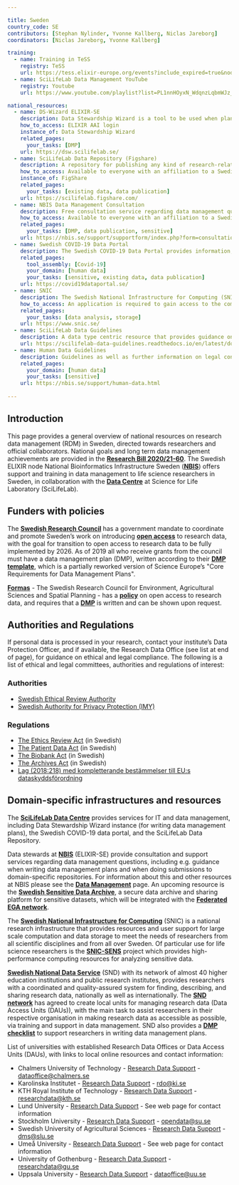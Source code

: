 ```yaml
---

title: Sweden
country_code: SE
contributors: [Stephan Nylinder, Yvonne Kallberg, Niclas Jareborg]
coordinators: [Niclas Jareborg, Yvonne Kallberg]

training:
  - name: Training in TeSS
    registry: TeSS
    url: https://tess.elixir-europe.org/events?include_expired=true&node=Sweden&scientific_topics=Data+management
  - name: SciLifeLab Data Management YouTube
    registry: Youtube
    url: https://www.youtube.com/playlist?list=PL1nnHOyxN_WdqnzLqbmWJz_i0f2anT9cS

national_resources:
  - name: DS-Wizard ELIXIR-SE
    description: Data Stewardship Wizard is a tool to be used when planning for data management, including generating a data management plan (DMP). This instance provides guidance with focus towards Swedish life science researchers, including national resources.   
    how_to_access: ELIXIR AAI login
    instance_of: Data Stewardship Wizard
    related_pages:
      your_tasks: [DMP]
    url: https://dsw.scilifelab.se/ 
  - name: SciLifeLab Data Repository (Figshare)
    description: A repository for publishing any kind of research-related data, e.g. documents, figures, or presentations.
    how_to_access: Available to everyone with an affiliation to a Swedish academic institution.
    instance_of: FigShare
    related_pages:
      your_tasks: [existing data, data publication]
    url: https://scilifelab.figshare.com/
  - name: NBIS Data Management Consultation
    description: Free consultation service regarding data management questions in life science research.
    how_to_access: Available to everyone with an affiliation to a Swedish academic institution.
    related_pages:
      your_tasks: [DMP, data publication, sensitive]
    url: https://nbis.se/support/supportform/index.php?form=consultation
  - name: Swedish COVID-19 Data Portal
    description: The Swedish COVID-19 Data Portal provides information, guidelines, tools and services to support researchers to utilise Swedish and European infrastructures for data sharing.
    related_pages:
      tool_assembly: [Covid-19]
      your_domain: [human data]
      your_tasks: [sensitive, existing data, data publication]
    url: https://covid19dataportal.se/ 
  - name: SNIC 
    description: The Swedish National Infrastructure for Computing (SNIC) is a national research infrastructure that makes available large-scale high-performance computing resources, storage capacity, and advanced user support, for Swedish research.
    how_to_access: An application is required to gain access to the compute and storage services.
    related_pages:
      your_tasks: [data analysis, storage]
    url: https://www.snic.se/ 
  - name: SciLifeLab Data Guidelines
    description: A data type centric resource that provides guidance on good data management practices during the data life cycle, including available infrastructures.
    url: https://scilifelab-data-guidelines.readthedocs.io/en/latest/docs/index.html
  - name: Human Data Guidelines
    description: Guidelines as well as further information on legal considerations when working with human biomedical data.
    related_pages:
      your_domain: [human data]
      your_tasks: [sensitive]
    url: https://nbis.se/support/human-data.html
    
---
```


## Introduction 

This page provides a general overview of national resources on research data management (RDM) in Sweden, directed towards researchers and official collaborators. National goals and long term data management achievements are provided in the [**Research Bill 2020/21-60**](https://www.regeringen.se/4af915/contentassets/da8732af87a14b689658dadcfb2d3777/forskning-frihet-framtid--kunskap-och-innovation-for-sverige.pdf).
The Swedish ELIXIR node National Bioinformatics Infrastructure Sweden ([**NBIS**](https://nbis.se/)) offers support and training in data management to life science researchers in Sweden, in collaboration with the [**Data Centre**](https://www.scilifelab.se/data/) at Science for Life Laboratory (SciLifeLab).

## Funders with policies

The [**Swedish Research Council**](https://www.vr.se/) has a government mandate to coordinate and promote Sweden’s work on introducing [**open access**](https://www.vr.se/english/mandates/open-science/open-access-to-research-data/the-swedish-research-councils-recommendation.html) to research data, with the goal for transition to open access to research data to be fully implemented by 2026. As of 2019 all who receive grants from the council must have a data management plan (DMP), written according to their [**DMP template**](https://www.vr.se/english/applying-for-funding/requirements-terms-and-conditions/producing-a-data-management-plan/data-management-plan-template.html), which is a partially reworked version of Science Europe’s "Core Requirements for Data Management Plans".

[**Formas**](https://formas.se/) - The Swedish Research Council for Environment, Agricultural Sciences and Spatial Planning - has a [**policy**](https://formas.se/download/18.7357e3f3168752d5a10c7f7/1549956105856/Beslut_policy_oppna_data.pdf) on open access to research data, and requires that a [**DMP**](https://formas.se/soka-finansiering/sa-har-gar-det-till/att-kanna-till-nar-du-skriver-en-ansokan.html) is written and can be shown upon request.

## Authorities and Regulations

If personal data is processed in your research, contact your institute’s Data Protection Officer, and if available, the Research Data Office (see list at end of page), for guidance on ethical and legal compliance. The following is a list of ethical and legal committees, authorities and regulations of interest:

### Authorities

* [Swedish Ethical Review Authority](https://etikprovningsmyndigheten.se/)
* [Swedish Authority for Privacy Protection (IMY)](https://www.imy.se/en/)

### Regulations

* [The Ethics Review Act](https://www.riksdagen.se/sv/dokument-lagar/dokument/svensk-forfattningssamling/lag-2003460-om-etikprovning-av-forskning-som_sfs-2003-460) (in Swedish)
* [The Patient Data Act](https://www.riksdagen.se/sv/dokument-lagar/dokument/svensk-forfattningssamling/patientdatalag-2008355_sfs-2008-355) (in Swedish)
* [The Biobank Act](https://www.riksdagen.se/sv/dokument-lagar/dokument/svensk-forfattningssamling/lag-2002297-om-biobanker-i-halso--och_sfs-2002-297) (in Swedish)
* [The Archives Act](https://www.riksdagen.se/sv/dokument-lagar/dokument/svensk-forfattningssamling/arkivlag-1990782_sfs-1990-782) (in Swedish)
* [Lag (2018:218) med kompletterande bestämmelser till EU:s dataskyddsförordning](https://www.riksdagen.se/sv/dokument-lagar/dokument/svensk-forfattningssamling/lag-2018218-med-kompletterande-bestammelser_sfs-2018-218)

## Domain-specific infrastructures and resources 

The [**SciLifeLab Data Centre**](https://www.scilifelab.se/data)  provides services for IT and data management, including Data Stewardship Wizard instance (for writing data management plans), the Swedish COVID-19 data portal, and the SciLifeLab Data Repository. 

Data stewards at [**NBIS**](https://nbis.se/) (ELIXIR-SE) provide consultation and support services regarding data management questions, including e.g. guidance when writing data management plans and when doing submissions to domain-specific repositories. For information about this and other resources at NBIS please see the [**Data Management**](https://nbis.se/infrastructure/data-management/) page. An upcoming resource is the [**Swedish Sensitive Data Archive**](https://nbis.se/infrastructure/sensitive-data-archive.html), a secure data archive and sharing platform for sensitive datasets, which will be integrated with the [**Federated EGA network**](https://ega-archive.org/federated).

The [**Swedish National Infrastructure for Computing**](https://snic.se/) (SNIC) is a national research infrastructure that provides resources and user support for large scale computation and data storage to meet the needs of researchers from all scientific disciplines and from all over Sweden. Of particular use for life science researchers is the [**SNIC-SENS**](https://www.uppmax.uu.se/projects-and-collaborations/snic-sens/) project which provides high-performance computing resources for analyzing sensitive data.

[**Swedish National Data Service**](https://snd.gu.se/en) (SND) with its network of almost 40 higher education institutions and public research institutes, provides researchers with a coordinated and quality-assured system for finding, describing, and sharing research data, nationally as well as internationally. The [**SND network**](https://snd.gu.se/en/about-us/snd-network) has agreed to create local units for managing research data (Data Access Units (DAUs)), with the main task to assist researchers in their respective organisation in making research data as accessible as possible, via training and support in data management. SND also provides a [**DMP checklist**](https://snd.gu.se/en/manage-data/guides/dmp-checklist) to support researchers in writing data management plans.
 
List of universities with established Research Data Offices or Data Access Units (DAUs), with links to local online resources and contact information:
* Chalmers University of Technology - [Research Data Support](https://www.lib.chalmers.se/en/publish-and-analyse/open-access/research-data/) - <dataoffice@chalmers.se>
* Karolinska Institutet - [Research Data Support](https://staff.ki.se/about-research-data-office-rdo) - <rdo@ki.se>
* KTH Royal Institute of Technology - [Research Data Support](https://intra.kth.se/en/forskning/overgripande-stod) - <researchdata@kth.se>
* Lund University - [Research Data Support](https://www.lub.lu.se/en/services-and-support/research-data/contacts-and-research-data-initiatives) - See web page for contact information
* Stockholm University - [Research Data Support](https://www.su.se/staff/researchers/research-data) - <opendata@su.se>
* Swedish University of Agricultural Sciences - [Research Data Support](https://www.slu.se/en/subweb/library/publish-and-analyse/archiving-and-publishing-research-data/about-DCU/) - <dms@slu.se>
* Umeå University - [Research Data Support](https://www.umu.se/en/library/research-data/organisation-and-contacts/contacts-at-umea-university/) - See web page for contact information
* University of Gothenburg - [Research Data Support](https://medarbetarportalen.gu.se/service-stod/hantering-av-forskningsdata/?languageId=100001) - <researchdata@gu.se>
* Uppsala University - [Research Data Support](https://mp.uu.se/en/web/info/forska/forskningsdata) - <dataoffice@uu.se>
